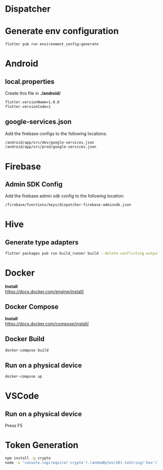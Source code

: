 # Dispatcher

# Generate env configuration

```bash
flutter pub run environment_config:generate
```

# Android

## local.properties
Create this file in __./android/__

```bash
flutter.versionName=1.0.0
flutter.versionCode=1
```

## google-services.json
Add the firebase configs to the following locations:

```bash
/android/app/src/dev/google-services.json
/android/app/src/prod/google-services.json
```

# Firebase

## Admin SDK Config
Add the firebase admin sdk config to the following location:

```bash
/firebase/functions/keys/dispatcher-firebase-adminsdk.json
```

# Hive

## Generate type adapters

```bash
flutter packages pub run build_runner build --delete-conflicting-outputs
```

# Docker

__Install__  
https://docs.docker.com/engine/install/


## Docker Compose

__Install__  
https://docs.docker.com/compose/install/

## Docker Build

```bash
docker-compose build
```

## Run on a physical device

```bash
docker-compose up
```

# VSCode

## Run on a physical device
Press F5

# Token Generation

```bash
npm install -g crypto
node -e "console.log(require('crypto').randomBytes(20).toString('hex'))"
```